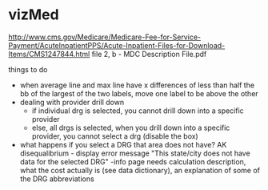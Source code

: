 vizMed
======
http://www.cms.gov/Medicare/Medicare-Fee-for-Service-Payment/AcuteInpatientPPS/Acute-Inpatient-Files-for-Download-Items/CMS1247844.html
file 2, b - MDC Description File.pdf

things to do
- when average line and max line have x differences of less than half the bb of the largest of the two labels, move one label to be above the other
- dealing with provider drill down
	- if individual drg is selected, you cannot drill down into a specific provider
	- else, all drgs is selected, when you drill down into a specific provider, you cannot select a drg (disable the box)
- what happens if you select a DRG that area does not have? AK disequalibrium - display error message "This state/city does not have data for the selected DRG"
-info page needs calculation description, what the cost actually is (see data dictionary), an explanation of some of the DRG abbreviations